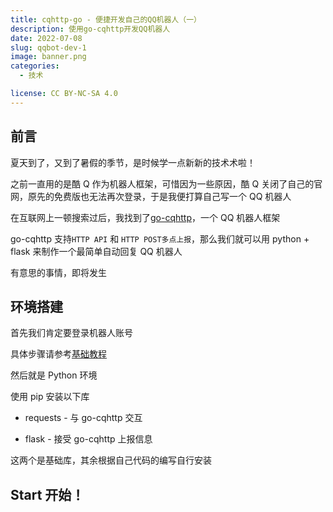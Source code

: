 ```yaml
---
title: cqhttp-go - 便捷开发自己的QQ机器人（一）
description: 使用go-cqhttp开发QQ机器人
date: 2022-07-08
slug: qqbot-dev-1
image: banner.png
categories:
  - 技术

license: CC BY-NC-SA 4.0
---
```


## 前言

夏天到了，又到了暑假的季节，是时候学一点新新的技术术啦！

之前一直用的是酷 Q 作为机器人框架，可惜因为一些原因，酷 Q 关闭了自己的官网，原先的免费版也无法再次登录，于是我便打算自己写一个 QQ 机器人

在互联网上一顿搜索过后，我找到了[go-cqhttp](https://docs.go-cqhttp.org/)，一个 QQ 机器人框架

go-cqhttp 支持`HTTP API` 和 `HTTP POST多点上报`，那么我们就可以用 python + flask 来制作一个最简单自动回复 QQ 机器人

有意思的事情，即将发生

## 环境搭建

首先我们肯定要登录机器人账号

具体步骤请参考[基础教程](https://docs.go-cqhttp.org/guide/quick_start.html)

然后就是 Python 环境

使用 pip 安装以下库

- requests - 与 go-cqhttp 交互

- flask - 接受 go-cqhttp 上报信息

这两个是基础库，其余根据自己代码的编写自行安装

## Start 开始！
